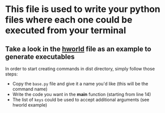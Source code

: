 # This file is used to write your python files where each one could be executed from your terminal

## Take a look in the [hworld](commands/hworld.py) file as an example to generate executables

In order to start creating commands in dist directory, simply follow those steps:

 - Copy the `base.py` file and give it a name you'd like (this will be the command name)
 - Write the code you want in the **main** function (starting from line 14)
 - The list of `keys` could be used to accept additional arguments (see hworld example)